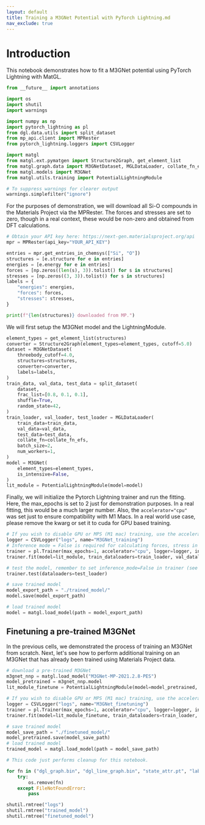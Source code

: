 ```yaml
---
layout: default
title: Training a M3GNet Potential with PyTorch Lightning.md
nav_exclude: true
---
```


# Introduction

This notebook demonstrates how to fit a M3GNet potential using PyTorch Lightning with MatGL.


```python
from __future__ import annotations

import os
import shutil
import warnings

import numpy as np
import pytorch_lightning as pl
from dgl.data.utils import split_dataset
from mp_api.client import MPRester
from pytorch_lightning.loggers import CSVLogger

import matgl
from matgl.ext.pymatgen import Structure2Graph, get_element_list
from matgl.graph.data import M3GNetDataset, MGLDataLoader, collate_fn_efs
from matgl.models import M3GNet
from matgl.utils.training import PotentialLightningModule

# To suppress warnings for clearer output
warnings.simplefilter("ignore")
```

For the purposes of demonstration, we will download all Si-O compounds in the Materials Project via the MPRester. The forces and stresses are set to zero, though in a real context, these would be non-zero and obtained from DFT calculations.


```python
# Obtain your API key here: https://next-gen.materialsproject.org/api
mpr = MPRester(api_key="YOUR_API_KEY")

entries = mpr.get_entries_in_chemsys(["Si", "O"])
structures = [e.structure for e in entries]
energies = [e.energy for e in entries]
forces = [np.zeros((len(s), 3)).tolist() for s in structures]
stresses = [np.zeros((3, 3)).tolist() for s in structures]
labels = {
    "energies": energies,
    "forces": forces,
    "stresses": stresses,
}

print(f"{len(structures)} downloaded from MP.")
```

We will first setup the M3GNet model and the LightningModule.


```python
element_types = get_element_list(structures)
converter = Structure2Graph(element_types=element_types, cutoff=5.0)
dataset = M3GNetDataset(
    threebody_cutoff=4.0,
    structures=structures,
    converter=converter,
    labels=labels,
)
train_data, val_data, test_data = split_dataset(
    dataset,
    frac_list=[0.8, 0.1, 0.1],
    shuffle=True,
    random_state=42,
)
train_loader, val_loader, test_loader = MGLDataLoader(
    train_data=train_data,
    val_data=val_data,
    test_data=test_data,
    collate_fn=collate_fn_efs,
    batch_size=2,
    num_workers=1,
)
model = M3GNet(
    element_types=element_types,
    is_intensive=False,
)
lit_module = PotentialLightningModule(model=model)
```

Finally, we will initialize the Pytorch Lightning trainer and run the fitting. Here, the max_epochs is set to 2 just for demonstration purposes. In a real fitting, this would be a much larger number. Also, the `accelerator="cpu"` was set just to ensure compatibility with M1 Macs. In a real world use case, please remove the kwarg or set it to cuda for GPU based training.


```python
# If you wish to disable GPU or MPS (M1 mac) training, use the accelerator="cpu" kwarg.
logger = CSVLogger("logs", name="M3GNet_training")
# Inference mode = False is required for calculating forces, stress in test mode and prediction mode
trainer = pl.Trainer(max_epochs=1, accelerator="cpu", logger=logger, inference_mode=False)
trainer.fit(model=lit_module, train_dataloaders=train_loader, val_dataloaders=val_loader)
```


```python
# test the model, remember to set inference_mode=False in trainer (see above)
trainer.test(dataloaders=test_loader)
```


```python
# save trained model
model_export_path = "./trained_model/"
model.save(model_export_path)

# load trained model
model = matgl.load_model(path = model_export_path)
```

## Finetuning a pre-trained M3GNet
In the previous cells, we demonstrated the process of training an M3GNet from scratch. Next, let's see how to perform additional training on an M3GNet that has already been trained using Materials Project data.


```python
# download a pre-trained M3GNet
m3gnet_nnp = matgl.load_model("M3GNet-MP-2021.2.8-PES")
model_pretrained = m3gnet_nnp.model
lit_module_finetune = PotentialLightningModule(model=model_pretrained, lr=1e-4)
```


```python
# If you wish to disable GPU or MPS (M1 mac) training, use the accelerator="cpu" kwarg.
logger = CSVLogger("logs", name="M3GNet_finetuning")
trainer = pl.Trainer(max_epochs=1, accelerator="cpu", logger=logger, inference_mode=False)
trainer.fit(model=lit_module_finetune, train_dataloaders=train_loader, val_dataloaders=val_loader)
```


```python
# save trained model
model_save_path = "./finetuned_model/"
model_pretrained.save(model_save_path)
# load trained model
trained_model = matgl.load_model(path = model_save_path)
```


```python
# This code just performs cleanup for this notebook.

for fn in ("dgl_graph.bin", "dgl_line_graph.bin", "state_attr.pt", "labels.json"):
    try:
        os.remove(fn)
    except FileNotFoundError:
        pass

shutil.rmtree("logs")
shutil.rmtree("trained_model")
shutil.rmtree("finetuned_model")
```